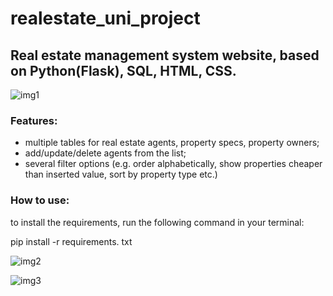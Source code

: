 # realestate_uni_project
## Real estate management system website, based on Python(Flask), SQL, HTML, CSS.

![img1](https://github.com/user-attachments/assets/1bae9474-603a-4673-8b39-1ab58eb6cac3)

### Features:
- multiple tables for real estate agents, property specs, property owners;
- add/update/delete agents from the list;
- several filter options (e.g. order alphabetically, show properties cheaper than inserted value, sort by property type etc.)


### How to use:
to install the requirements, run the following command in your terminal:

pip install -r requirements. txt

![img2](https://github.com/user-attachments/assets/d0025283-09f4-47d5-b351-707e71ecb86e)

![img3](https://github.com/user-attachments/assets/2daff18d-c1bd-43df-a06e-6a46fc6c08c5)
